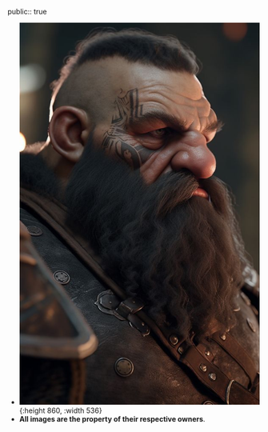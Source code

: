 public:: true

- ![WhatsApp Image 2025-02-23 at 16.00.40.jpeg](../assets/WhatsApp_Image_2025-02-23_at_16.00.40_1740340896070_0.jpeg){:height 860, :width 536}
- **All images are the property of their respective owners**.